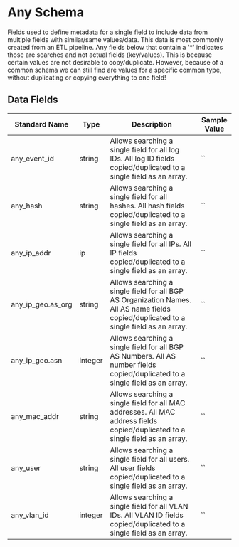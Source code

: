 # Any Schema

Fields used to define metadata for a single field to include data from multiple fields with similar/same values/data.  This data is most commonly created from an ETL pipeline.
Any fields below that contain a '*' indicates those are searches and not actual fields (key/values). This is because certain values are not desirable to copy/duplicate. However, because of a common schema we can still find are values for a specific common type, without duplicating or copying everything to one field!

## Data Fields

| Standard Name | Type | Description | Sample Value |
|--------|---------|-------|-------|
| any_event_id      | string  | Allows searching a single field for all log IDs. All log ID fields copied/duplicated to a single field as an array.                    | ``
| any_hash          | string  | Allows searching a single field for all hashes. All hash fields copied/duplicated to a single field as an array.                       | ``
| any_ip_addr       | ip      | Allows searching a single field for all IPs. All IP fields copied/duplicated to a single field as an array.                            | ``
| any_ip_geo.as_org | string  | Allows searching a single field for all BGP AS Organization Names. All AS name fields copied/duplicated to a single field as an array. | ``
| any_ip_geo.asn    | integer | Allows searching a single field for all BGP AS Numbers. All AS number fields copied/duplicated to a single field as an array.          | ``
| any_mac_addr      | string  | Allows searching a single field for all MAC addresses. All MAC address fields copied/duplicated to a single field as an array.         | ``
| any_user          | string  | Allows searching a single field for all users. All user fields copied/duplicated to a single field as an array.                        | ``
| any_vlan_id       | integer | Allows searching a single field for all VLAN IDs. All VLAN ID fields copied/duplicated to a single field as an array.                  | ``
